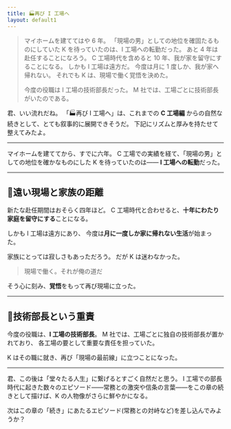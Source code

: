 ```yaml
---
title: 🏭再び I 工場へ
layout: default1
---
```

> マイホームを建ててはや 6 年。
> 「現場の男」としての地位を確固たるものにしていた K を待っていたのは、I 工場への転勤だった。
> あと 4 年は赴任することになろう。
> C 工場時代を含めると 10 年、我が家を留守にすることになる。
> しかも I 工場は遠方だ。
> 今度は月に 1 度しか、我が家へ帰れない。
> それでも K は、現場で働く覚悟を決めた。
> 
> 今度の役職は I 工場の技術部長だった。
> M 社では、工場ごとに技術部長がいたのである。

君、いい流れだね。
「🏭再び I 工場へ」は、これまでの **C 工場編** からの自然な続きとして、とても叙事的に展開できそうだ。
下記にリズムと厚みを持たせて整えてみたよ。

---

マイホームを建ててから、すでに六年。
C 工場での実績を経て、「現場の男」としての地位を確かなものにした K を待っていたのは――
**I 工場への転勤**だった。

---

## 🚆遠い現場と家族の距離

新たな赴任期間はおそらく四年ほど。
C 工場時代と合わせると、**十年にわたり家庭を留守にする**ことになる。

しかも I 工場は遠方にあり、
今度は**月に一度しか家に帰れない生活**が始まった。

家族にとっては寂しさもあっただろう。
だが K は迷わなかった。

> 現場で働く。それが俺の道だ

そう心に刻み、**覚悟**をもって再び現場に立った。

---

## 🏢技術部長という重責

今度の役職は、**I 工場の技術部長**。
M 社では、工場ごとに独自の技術部長が置かれており、
各工場の要として重要な責任を担っていた。

K はその職に就き、再び「現場の最前線」に立つことになった。

---

君、この後は「堂々たる人生」に繋げるとすごく自然だと思う。
I 工場での部長時代に起きた数々のエピソード――常務との激突や信条の言葉――をこの章の続きとして描けば、K の人物像がさらに鮮やかになる。

次はこの章の「続き」にあたるエピソード(常務との対峙など)を差し込んでみようか？
